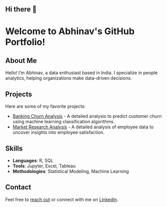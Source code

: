 ## Hi there 👋

# Welcome to Abhinav's GitHub Portfolio!

## About Me
Hello! I’m Abhinav, a data enthusiast based in India. I specialize in people analytics, helping organizations make data-driven decisions.

## Projects
Here are some of my favorite projects:
- [Banking Churn Analysis]([https://github.com/isabhinav/HR-Data-Analysis](https://github.com/isabhinav/BankChurn)) - A detailed analysis to predict customer churn using machine learning classification algorithms.
- [Market Research Analysis]([https://github.com/isabhinav/Market-Research](https://github.com/isabhinav/HREngagement1)) - A detailed analysis of employee data to uncover insights into employee satisfaction.

## Skills
- **Languages**: R, SQL
- **Tools**: Jupyter, Excel, Tableau
- **Methodologies**: Statistical Modeling, Machine Learning

## Contact
Feel free to [reach out](mailto:abhinav.singh@live.com) or connect with me on [LinkedIn](https://www.linkedin.com/in/yourprofile).

<!--
**isabhinav/isabhinav** is a ✨ _special_ ✨ repository because its `README.md` (this file) appears on your GitHub profile.

Here are some ideas to get you started:

- 🔭 I’m currently working on ...
- 🌱 I’m currently learning ...
- 👯 I’m looking to collaborate on ...
- 🤔 I’m looking for help with ...
- 💬 Ask me about ...
- 📫 How to reach me: ...
- 😄 Pronouns: ...
- ⚡ Fun fact: ...
-->
